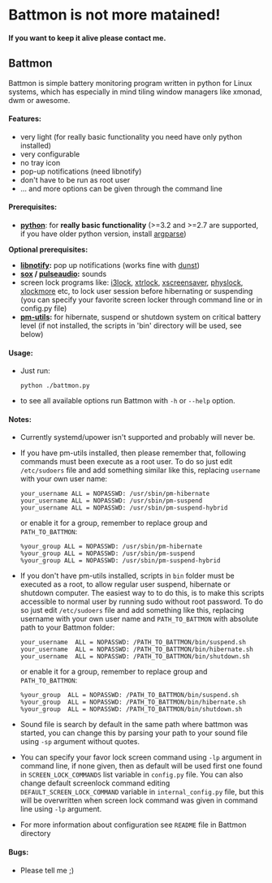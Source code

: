 # Battmon is not more matained!
#### If you want to keep it alive please contact me.

## Battmon
Battmon is simple battery monitoring program written in python for Linux systems, which has especially in mind tiling window managers like xmonad, dwm or awesome.

#### Features:
* very light (for really basic functionality you need have only python installed)
* very configurable
* no tray icon
* pop-up notifications (need libnotify)
* don't have to be run as root user
* ... and more options can be given through the command line

#### Prerequisites:
* **[python](http://python.org/download/)**: for **really basic functionality** (>=3.2 and >=2.7 are supported,
  if you have older python version, install [argparse](https://pypi.python.org/pypi/argparse))

**Optional prerequisites:** 
* **[libnotify](https://developer.gnome.org/libnotify/):** pop up notifications (works fine with [dunst](https://dunst-project.org))
* **[sox](http://sox.sourceforge.net/) / [pulseaudio](www.pulseaudio.org):** sounds
* screen lock programs like: [i3lock](http://i3wm.org/i3lock/), [xtrlock](http://ftp.debian.org/debian/pool/main/x/xtrlock/), [xscreensaver](http://ftp.debian.org/debian/pool/main/x/xtrlock/), [physlock](https://github.com/muennich/physlock), [xlockmore](http://www.tux.org/~bagleyd/xlockmore.html) etc, to lock user session before hibernating or suspending  
  (you can specify your favorite screen locker through command line or in config.py file)
* **[pm-utils](http://pm-utils.freedesktop.org/wiki/):** for hibernate, suspend or shutdown system on critical battery level
      (if not installed, the scripts in 'bin' directory will be used, see below)
      
#### Usage:
* Just run: 
  ```
  python ./battmon.py
  ```
  
* to see all available options run Battmon with `-h` or `--help` option.

#### Notes:
* Currently systemd/upower isn't supported and probably will never be.

* If you have pm-utils installed, then please remember that, following commands must been execute as a root user.
  To do so just edit `/etc/sudoers` file and add something  similar like this, replacing `username`
  with your own user name:
  ```
  your_username ALL = NOPASSWD: /usr/sbin/pm-hibernate
  your_username ALL = NOPASSWD: /usr/sbin/pm-suspend
  your_username ALL = NOPASSWD: /usr/sbin/pm-suspend-hybrid
  ```  
  or enable it for a group, remember to replace group and `PATH_TO_BATTMON`:  
  ```
  %your_group ALL = NOPASSWD: /usr/sbin/pm-hibernate
  %your_group ALL = NOPASSWD: /usr/sbin/pm-suspend
  %your_group ALL = NOPASSWD: /usr/sbin/pm-suspend-hybrid
  ```
  
* If you don't have pm-utils installed, scripts in `bin` folder must be executed
  as a root, to allow regular user suspend, hibernate or shutdown computer.
  The easiest way to to do this, is to make this scripts accessible to normal user
  by running sudo without root password.
  To do so just edit `/etc/sudoers` file and add something like this, replacing username
  with your own user name and `PATH_TO_BATTMON` with absolute path to your Battmon folder:
  ```
  your_username  ALL = NOPASSWD: /PATH_TO_BATTMON/bin/suspend.sh
  your_username  ALL = NOPASSWD: /PATH_TO_BATTMON/bin/hibernate.sh
  your_username  ALL = NOPASSWD: /PATH_TO_BATTMON/bin/shutdown.sh
  ```
  or enable it for a group, remember to replace group and `PATH_TO_BATTMON`:
  ```
  %your_group  ALL = NOPASSWD: /PATH_TO_BATTMON/bin/suspend.sh
  %your_group  ALL = NOPASSWD: /PATH_TO_BATTMON/bin/hibernate.sh
  %your_group  ALL = NOPASSWD: /PATH_TO_BATTMON/bin/shutdown.sh
  ```
  
* Sound file is search by default in the same path where battmon was started,
  you can change this by parsing your path to your sound file using `-sp` argument
  without quotes.

* You can specify your favor lock screen command using `-lp` argument in command line,
  if none given, then as default will be used first one found in `SCREEN_LOCK_COMMANDS`
  list variable in `config.py` file.
  You can also change default screenlock command editing `DEFAULT_SCREEN_LOCK_COMMAND` variable
  in `internal_config.py` file, but this will be overwritten when screen lock command
  was given in command line using `-lp` argument.
  
* For more information about configuration see  `README` file in Battmon directory 

#### Bugs:
* Please tell me ;)
